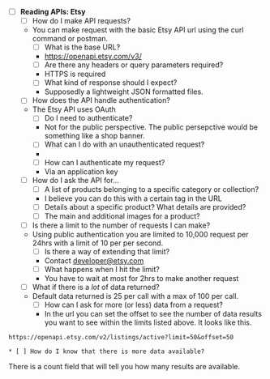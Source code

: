 * [ ] **Reading APIs: Etsy**
  * [ ] How do I make API requests?
  * You can make request with the basic Etsy API url using the curl command or postman. 
    * [ ] What is the base URL?
    * https://openapi.etsy.com/v3/
    * [ ] Are there any headers or query parameters required?
    * HTTPS is required
    * [ ] What kind of response should I expect?
    * Supposedly a lightweight JSON formatted files.
  * [ ] How does the API handle authentication?
  * The Etsy API uses OAuth
    * [ ] Do I need to authenticate?
    * Not for the public perspective. The public persepctive would be something like a shop banner.
    * [ ] What can I do with an unauthenticated request?
    * 
    * [ ] How can I authenticate my request?
    * Via an application key
  * [ ] How do I ask the API for...
    * [ ] A list of products belonging to a specific category or collection?
    * I believe you can do this with a certain tag in the URL
    * [ ] Details about a specific product? What details are provided?
    * [ ] The main and additional images for a product?
  * [ ] Is there a limit to the number of requests I can make?
  * Using public authentication you are limited to 10,000 request per 24hrs with a limit of 10 per per second.
    * [ ] Is there a way of extending that limit?
    * Contact  developer@etsy.com 
    * [ ] What happens when I hit the limit?
    * You have to wait at most for 2hrs to make another request
  * [ ] What if there is a _lot_ of data returned?
  * Default data returned is 25 per call with a max of 100 per call.
    * [ ] How can I ask for more (or less) data from a request?
    * In the url you can set the offset to see the number of data results you want to see within the limits listed above. It looks like this.
 ```
 https://openapi.etsy.com/v2/listings/active?limit=50&offset=50
 ```
    * [ ] How do I know that there is more data available?
There is a count field that will tell you how many results are available.
